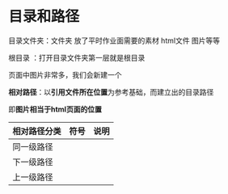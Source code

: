 # 目录和路径

目录文件夹：文件夹 放了平时作业面需要的素材 html文件 图片等等 

根目录 ：打开目录文件夹第一层就是根目录

页面中图片非常多，我们会新建一个

**相对路径**：以**引用文件所在位置**为参考基础，而建立出的目录路径

即**图片相当于html页面的位置**

| 相对路径分类 | 符号 | 说明 |
| :----------- | ---- | ---- |
| 同一级路径   |      |      |
| 下一级路径   |      |      |
| 上一级路径   |      |      |

